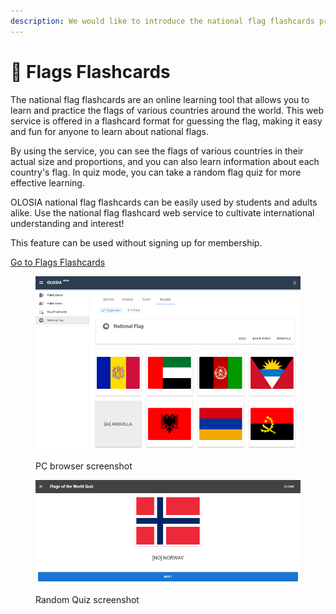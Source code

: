 ```yaml
---
description: We would like to introduce the national flag flashcards provided by OLOSIA.
---
```


# 🏁 Flags Flashcards

The national flag flashcards are an online learning tool that allows you to learn and practice the flags of various countries around the world. This web service is offered in a flashcard format for guessing the flag, making it easy and fun for anyone to learn about national flags.

By using the service, you can see the flags of various countries in their actual size and proportions, and you can also learn information about each country's flag. In quiz mode, you can take a random flag quiz for more effective learning.

OLOSIA national flag flashcards can be easily used by students and adults alike. Use the national flag flashcard web service to cultivate international understanding and interest!

This feature can be used without signing up for membership.

[Go to Flags Flashcards](https://olosia.com/flags)

<figure><img src="../.gitbook/assets/flag_en.png" alt=""><figcaption><p>PC browser screenshot</p></figcaption></figure>

<figure><img src="../.gitbook/assets/flag_quiz_en.png" alt=""><figcaption><p>Random Quiz screenshot</p></figcaption></figure>
